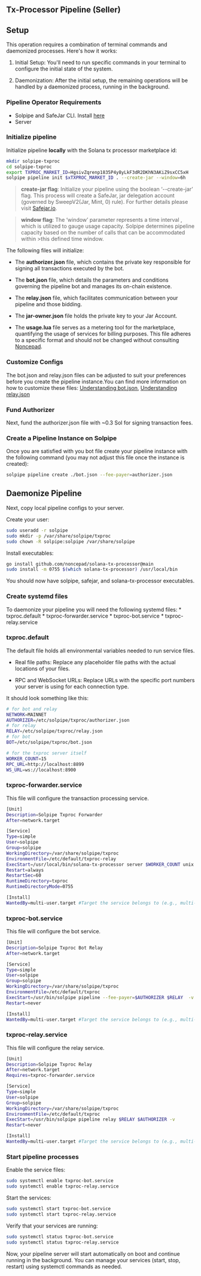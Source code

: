 ## Tx-Processor Pipeline (Seller)

## Setup
This operation requires a combination of terminal commands and daemonized processes.
Here's how it works:
    
1. Initial Setup: You'll need to run specific commands in your terminal to configure the initial state of the system.

2. Daemonization: After the initial setup, the remaining operations will be handled by a daemonized process, running in the background.


### Pipeline Operator Requirements

* Solpipe and SafeJar CLI. Install [here](https://solpipe.io/docs/getting-started/linux/)
* Server


### Initialize pipeline
Initialize pipeline **locally** with the Solana tx processor marketplace id:
```bash
mkdir solpipe-txproc
cd solpipe-txproc
export TXPROC_MARKET_ID=HgsivZqrenp1835P4y8yLkF3dR2DKhN3AKiZ9sxCC5xH
solpipe pipeline init $xTXPROC_MARKET_ID . --create-jar --window=6h
```

> **create-jar flag**: Initialize your pipeline using the boolean ‘--create-jar’ flag. This process will create a SafeJar, jar delegation account (governed by SweepV2(Jar, Mint, 0) rule). 
>    For further details please visit [Safejar.io](https://safejar.io/docs/concepts/).

> **window flag**: The ‘window’ parameter represents a time interval , which is utilized to gauge usage capacity. Solpipe determines pipeline capacity based on the number of calls that can be accommodated within >this defined time window. 

The following files will initialize:

* The **authorizer.json** file, which contains the private key responsible for signing all transactions executed by the bot.

* The **bot.json** file, which details the parameters and conditions governing the pipeline bot and manages its on-chain existence.

* The **relay.json** file, which facilitates communication between your pipeline and those bidding.

* The **jar-owner.json** file holds the private key to your Jar Account.

* The **usage.lua** file serves as a metering tool for the marketplace, quantifying the usage of services for billing purposes. This file adheres to a specific format and should not be changed without consulting [Noncepad](https://docs.google.com/forms/d/1mcc3KsDuA-Lba30Q6mJ6T7aq8I2irrPboUWT9CoBse0/viewform?edit_requested=true).
 
### Customize Configs

The bot.json and relay.json files can be adjusted to suit your preferences before you create the pipeline instance.You can find more information on how to customize these files: [Understanding bot.json](https://solpipe.io/docs/pipeline/bot/), [Understanding relay.json](https://solpipe.io/docs/pipeline/relay/)

### Fund Authorizer

Next, fund the authorizer.json file with ~0.3 Sol for signing transaction fees.


### Create a Pipeline Instance on Solpipe
Once you are satisfied with you bot file create your pipeline instance with the following command (you may not adjust this file once the instance is created):
```bash
solpipe pipeline create ./bot.json --fee-payer=authorizer.json
```

## Daemonize Pipeline
Next, copy local pipeline configs to your server.

Create your user:
```bash
sudo useradd -r solpipe
sudo mkdir -p /var/share/solpipe/txproc
sudo chown -R solpipe:solpipe /var/share/solpipe
```
Install executables:
```bash
go install github.com/noncepad/solana-tx-processor@main
sudo install -m 0755 $(which solana-tx-processor) /usr/local/bin
```

You should now have solpipe, safejar, and solana-tx-processor executables.

### Create systemd files

To daemonize your pipeline you will need the following systemd files:
    * txproc.default
    * txproc-forwarder.service
    * txproc-bot.service
    * txproc-relay.service

### txproc.default
The default file holds all environmental variables needed to run service files.

* Real file paths: Replace any placeholder file paths with the actual locations of your files.

* RPC and WebSocket URLs: Replace URLs with the specific port numbers your server is using for each connection type.

It should look something like this: 
```bash
# for bot and relay
NETWORK=MAINNET
AUTHORIZER=/etc/solpipe/txproc/authorizer.json
# for relay
RELAY=/etc/solpipe/txproc/relay.json
# for bot
BOT=/etc/solpipe/txproc/bot.json

# for the txproc server itself
WORKER_COUNT=15
RPC_URL=http://localhost:8899
WS_URL=ws://localhost:8900
```
### txproc-forwarder.service
This file will configure the transaction processing service.
```bash
[Unit]
Description=Solpipe Txproc Forwarder
After=network.target

[Service]
Type=simple
User=solpipe
Group=solpipe
WorkingDirectory=/var/share/solpipe/txproc
EnvironmentFile=/etc/default/txproc-relay
ExecStart=/usr/local/bin/solana-tx-processor server $WORKER_COUNT unix:///run/txproc/server.sock 
Restart=always
RestartSec=60
RuntimeDirectory=txproc
RuntimeDirectoryMode=0755

[Install]
WantedBy=multi-user.target #Target the service belongs to (e.g., multi-user.target).
```
### txproc-bot.service
This file will configure the bot service.
```bash
[Unit]
Description=Solpipe Txproc Bot Relay
After=network.target

[Service]
Type=simple
User=solpipe
Group=solpipe
WorkingDirectory=/var/share/solpipe/txproc
EnvironmentFile=/etc/default/txproc
ExecStart=/usr/bin/solpipe pipeline --fee-payer=$AUTHORIZER $RELAY  -v 
Restart=never

[Install]
WantedBy=multi-user.target #Target the service belongs to (e.g., multi-user.target).
```
### txproc-relay.service
This file will configure the relay service.
```bash
[Unit]
Description=Solpipe Txproc Relay
After=network.target
Requires=txproc-forwarder.service

[Service]
Type=simple
User=solpipe
Group=solpipe
WorkingDirectory=/var/share/solpipe/txproc
EnvironmentFile=/etc/default/txproc
ExecStart=/usr/bin/solpipe pipeline relay $RELAY $AUTHORIZER -v 
Restart=never

[Install]
WantedBy=multi-user.target #Target the service belongs to (e.g., multi-user.target).
```
### Start pipeline processes

Enable the service files:
```bash
sudo systemctl enable txproc-bot.service
sudo systemctl enable txproc-relay.service
```

Start the services:
```bash
sudo systemctl start txproc-bot.service
sudo systemctl start txproc-relay.service
```
Verify that your services are running:
```bash
sudo systemctl status txproc-bot.service
sudo systemctl status txproc-relay.service
```

Now, your pipeline server will start automatically on boot and continue running in the background. You can manage your services (start, stop, restart) using systemctl commands as needed.



